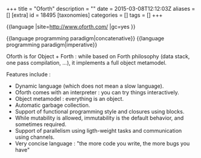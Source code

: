 +++
title = "Oforth"
description = ""
date = 2015-03-08T12:12:03Z
aliases = []
[extra]
id = 18495
[taxonomies]
categories = []
tags = []
+++

{{language
|site=http://www.oforth.com/
|gc=yes
}}

{{language programming paradigm|concatenative}}
{{language programming paradigm|imperative}}

Oforth is for Object + Forth : while based on Forth philosophy (data stack, one pass compilation, ...), it implements a full object metamodel.

Features include :
* Dynamic language (which does not mean a slow language).
* Oforth comes with an interpreter : you can try things interactively.
* Object metamodel : everything is an object.
* Automatic garbage collection.
* Support of functional programming style and closures using blocks.
* While mutability is allowed, immutability is the default behavior, and sometimes required.
* Support of parallelism using ligth-weight tasks and communication using channels.
* Very concise language : "the more code you write, the more bugs you have"
